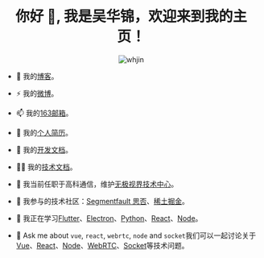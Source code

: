 <h1 align="center">你好 👋, 我是吴华锦，欢迎来到我的主页！</h1>

<p align="center"><img src="https://komarev.com/ghpvc/?username=whjin&label=Profile%20views&color=0e75b6&style=flat" alt="whjin"/></p>

- 👯 我的[博客](https://whjin.github.io/)。

- ⚡ 我的[微博](https://weibo.com/u/1710899102)。

- 📫 我的[163邮箱](mailto:wuhuajin09@163.com)。

- 📄 我的[个人简历](https://whjin.github.io/resume/)。

- 🤝 我的[开发文档](https://github.com/whjin/docs)。

- 👨‍💻 我的[技术文档](https://github.com/whjin/devDocs/issues)。

- 🔭 我当前任职于高科通信，维护[无极视界技术中心](https://github.com/wuhuajin)。

- 📝 我参与的技术社区：[Segmentfault 思否](https://segmentfault.com/u/whjin)、[稀土掘金](https://juejin.cn/user/1697301681934519)。

- 🌱 我正在学习[Flutter](https://flutter.cn/)、[Electron](https://www.electronjs.org/)、[Python](https://www.python.org/)、[React](https://react.dev/)、[Node](https://nodejs.org/)。

- 💬 Ask me about `vue`, `react`, `webrtc`, `node` and `socket`我们可以一起讨论关于[Vue](https://cn.vuejs.org/)、[React](https://react.dev/)、[Node](https://nodejs.org/)、[WebRTC](https://webrtc.org.cn/)、[Socket](https://socket.io/zh-CN/)等技术问题。
